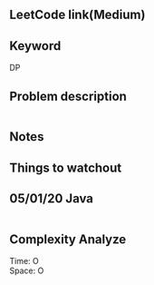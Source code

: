 ## LeetCode link(Medium)


## Keyword
DP

## Problem description
```

```



## Notes


## Things to watchout

## 05/01/20 Java

```java


```
## Complexity Analyze
Time: O       \
Space: O